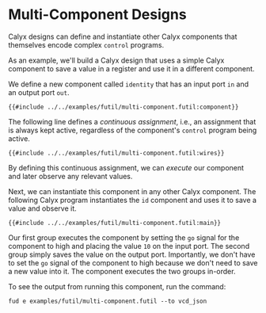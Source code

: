 # Multi-Component Designs

Calyx designs can define and instantiate other Calyx components that themselves
encode complex `control` programs.

As an example, we'll build a Calyx design that uses a simple Calyx component
to save a value in a register and use it in a different component.

We define a new component called `identity` that has an input port `in`
and an output port `out`.

```
{{#include ../../examples/futil/multi-component.futil:component}}
```

The following line defines a *continuous assignment*, i.e., an assignment
that is always kept active, regardless of the component's `control` program
being active.

```
{{#include ../../examples/futil/multi-component.futil:wires}}
```

By defining this continuous assignment, we can *execute* our component and
later observe any relevant values.

Next, we can instantiate this component in any other Calyx component.
The following Calyx program instantiates the `id` component and uses it to
save a value and observe it.

```
{{#include ../../examples/futil/multi-component.futil:main}}
```

Our first group executes the component by setting the `go` signal for the
component to high and placing the value `10` on the input port.
The second group simply saves the value on the output port. Importantly,
we don't have to set the `go` signal of the component to high because we
don't need to save a new value into it.
The component executes the two groups in-order.

To see the output from running this component, run the command:
```
fud e examples/futil/multi-component.futil --to vcd_json
```
